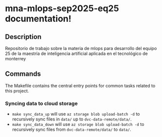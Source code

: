 # mna-mlops-sep2025-eq25 documentation!

## Description

Repositorio de trabajo sobre la materia de mlops para desarrollo del equipo 25 de la maestría de inteligencia artificial aplicada en el tecnológico de monterrey

## Commands

The Makefile contains the central entry points for common tasks related to this project.

### Syncing data to cloud storage

* `make sync_data_up` will use `az storage blob upload-batch -d` to recursively sync files in `data/` up to `dvc-data-remote/data/`.
* `make sync_data_down` will use `az storage blob upload-batch -d` to recursively sync files from `dvc-data-remote/data/` to `data/`.


